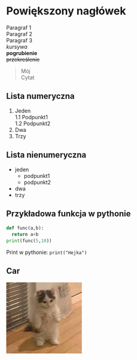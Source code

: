 # Powiększony nagłówek 
Paragraf 1  
Paragraf 2  
Paragraf 3  
*kursywa*  
**pogrubienie**  
~~przekreślenie~~  
>Mój  
>Cytat

## Lista numeryczna  
1. Jeden  
  1.1 Podpunkt1  
  1.2 Podpunkt2  
3. Dwa  
4. Trzy

## Lista nienumeryczna  
- jeden  
  - podpunkt1  
  - podpunkt2    
- dwa  
- trzy

## Przykładowa funkcja w pythonie
```python
def func(a,b):
  return a+b
print(func(5,10))
```

Print w pythonie: `print("Hejka")`  

## Car

![car.jpeg](car.jpeg "Car")
